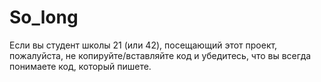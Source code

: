 # So_long

Если вы студент школы 21 (или 42), посещающий этот проект, пожалуйста, не копируйте/вставляйте код и убедитесь, что вы всегда понимаете код, который пишете.
